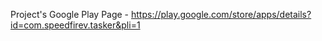 Project's Google Play Page - https://play.google.com/store/apps/details?id=com.speedfirev.tasker&pli=1
